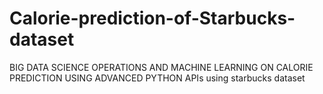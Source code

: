 # Calorie-prediction-of-Starbucks-dataset
BIG DATA SCIENCE OPERATIONS AND MACHINE LEARNING ON CALORIE PREDICTION USING ADVANCED PYTHON APIs using starbucks dataset
